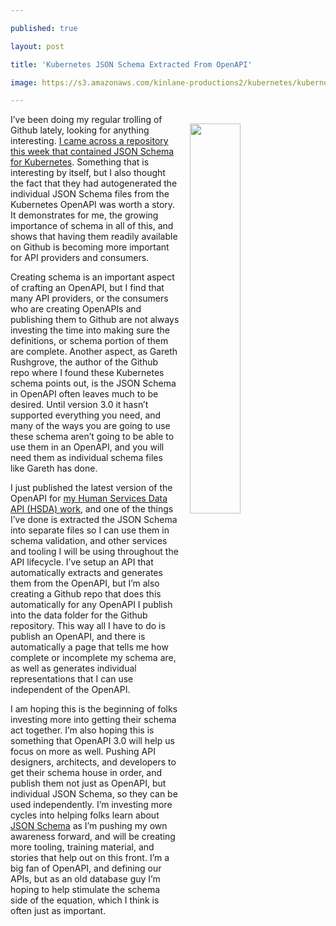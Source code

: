 ---
published: true
layout: post
title: 'Kubernetes JSON Schema Extracted From OpenAPI'
image: https://s3.amazonaws.com/kinlane-productions2/kubernetes/kubernetes-json-schema.png
---

<p><img src="https://s3.amazonaws.com/kinlane-productions2/kubernetes/kubernetes-json-schema.png" align="right" width="40%" style="padding: 15px;" />
<p>I’ve been doing my regular trolling of Github lately, looking for anything interesting. <a href="https://github.com/garethr/kubernetes-json-schema">I came across a repository this week that contained JSON Schema for Kubernetes</a>. Something that is interesting by itself, but I also thought the fact that they had autogenerated the individual JSON Schema files from the Kubernetes OpenAPI was worth a story. It demonstrates for me, the growing importance of schema in all of this, and shows that having them readily available on Github is becoming more important for API providers and consumers.

<p>Creating schema is an important aspect of crafting an OpenAPI, but I find that many API providers, or the consumers who are creating OpenAPIs and publishing them to Github are not always investing the time into making sure the definitions, or schema portion of them are complete. Another aspect, as Gareth Rushgrove, the author of the Github repo where I found these Kubernetes schema points out, is the JSON Schema in OpenAPI often leaves much to be desired. Until version 3.0 it hasn’t supported everything you need, and many of the ways you are going to use these schema aren’t going to be able to use them in an OpenAPI, and you will need them as individual schema files like Gareth has done.

<p>I just published the latest version of the OpenAPI for <a href="http://org.open.referral.adopta.agency/">my Human Services Data API (HSDA) work</a>, and one of the things I’ve done is extracted the JSON Schema into separate files so I can use them in schema validation, and other services and tooling I will be using throughout the API lifecycle. I’ve setup an API that automatically extracts and generates them from the OpenAPI, but I’m also creating a Github repo that does this automatically for any OpenAPI I publish into the data folder for the Github repository. This way all I have to do is publish an OpenAPI, and there is automatically a page that tells me how complete or incomplete my schema are, as well as generates individual representations that I can use independent of the OpenAPI.

<p>I am hoping this is the beginning of folks investing more into getting their schema act together. I’m also hoping this is something that OpenAPI 3.0 will help us focus on more as well. Pushing API designers, architects, and developers to get their schema house in order, and publish them not just as OpenAPI, but individual JSON Schema, so they can be used independently. I’m investing more cycles into helping folks learn about <a href="https://json-schema.org/">JSON Schema</a> as I’m pushing my own awareness forward, and will be creating more tooling, training material, and stories that help out on this front. I’m a big fan of OpenAPI, and defining our APIs, but as an old database guy I’m hoping to help stimulate the schema side of the equation, which I think is often just as important.


